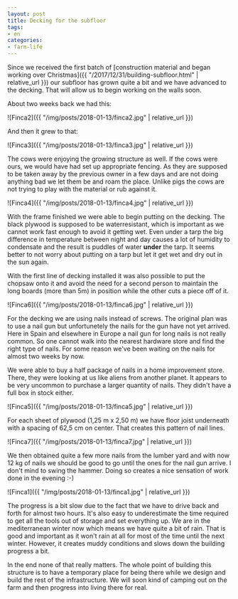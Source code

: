 ```yaml
---
layout: post
title: Decking for the subfloor
tags:
- en
categories:
- farm-life
---
```

Since we received the first batch of [construction material and began working over Christmas]({{ "/2017/12/31/building-subfloor.html" | relative_url }}) our subfloor has grown quite a bit and we have advanced to the decking. That will allow us to begin working on the walls soon.

About two weeks back we had this:

![Finca2]({{ "/img/posts/2018-01-13/finca2.jpg" | relative_url }})

And then it grew to that:

![Finca3]({{ "/img/posts/2018-01-13/finca3.jpg" | relative_url }})

The cows were enjoying the growing structure as well. If the cows were ours, we would have had set up appropriate fencing. As they are supposed to be taken away by the previous owner in a few days and are not doing anything bad we let them be and roam the place. Unlike pigs the cows are not trying to play with the material or rub against it.

![Finca4]({{ "/img/posts/2018-01-13/finca4.jpg" | relative_url }})

With the frame finished we were able to begin putting on the decking. The black plywood is supposed to be waterresistant, which is important as we cannot work fast enough to avoid it getting wet. Even under a tarp the big difference in temperature between night and day causes a lot of humidity to condensate and the result is puddles of water **under** the tarp. It seems better to not worry about putting on a tarp but let it get wet and dry out in the sun again.

With the first line of decking installed it was also possible to put the chopsaw onto it and avoid the need for a second person to maintain the long boards (more than 5m) in position while the other cuts a piece off of it.

![Finca6]({{ "/img/posts/2018-01-13/finca6.jpg" | relative_url }})

For the decking we are using nails instead of screws. The original plan was to use a nail gun but unfortunetely the nails for the gun have not yet arrived. Here in Spain and elsewhere in Europe a nail gun for long nails is not really common. So one cannot walk into the nearest hardware store and find the right type of nails. For some reason we've been waiting on the nails for almost two weeks by now.

We were able to buy a half package of nails in a home improvement store. There, they were looking at us like aliens from another planet. It appears to be very uncommon to purchase a larger quantity of nails. They didn't have a full box in stock either.

![Finca5]({{ "/img/posts/2018-01-13/finca5.jpg" | relative_url }})

For each sheet of plywood (1,25 m x 2,50 m) we have floor joist underneath with a spacing of 62,5 cm on center. That creates this pattern of nail lines.

![Finca7]({{ "/img/posts/2018-01-13/finca7.jpg" | relative_url }})

We then obtained quite a few more nails from the lumber yard and with now 12 kg of nails we should be good to go until the ones for the nail gun arrive. I don't mind to swing the hammer. Doing so creates a nice sensation of work done in the evening :-)

![Finca1]({{ "/img/posts/2018-01-13/finca1.jpg" | relative_url }})

The progress is a bit slow due to the fact that we have to drive back and forth for almost two hours. It's also easy to underestimate the time required to get all the tools out of storage and set everything up. We are in the mediterranean winter now which means we have quite a bit of rain. That is good and important as it won't rain at all for most of the time until the next winter. However, it creates muddy conditions and slows down the building progress a bit.

In the end none of that really matters. The whole point of building this structure is to have a temporary place for being there while we design and build the rest of the infrastructure. We will soon kind of camping out on the farm and then progress into living there for real.
